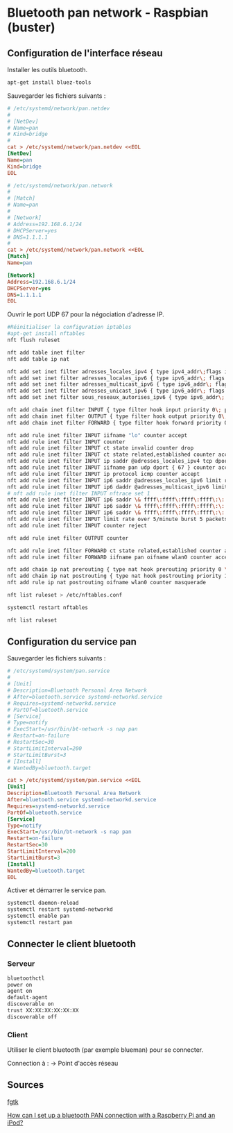 # Bluetooth pan network - Raspbian (buster)

## Configuration de l'interface réseau

Installer les outils bluetooth.

```bash
apt-get install bluez-tools
```

Sauvegarder les fichiers suivants :

```ini
# /etc/systemd/network/pan.netdev
#
# [NetDev]
# Name=pan
# Kind=bridge
#
cat > /etc/systemd/network/pan.netdev <<EOL
[NetDev]
Name=pan
Kind=bridge
EOL
```

```ini
# /etc/systemd/network/pan.network
#
# [Match]
# Name=pan
#
# [Network]
# Address=192.168.6.1/24 
# DHCPServer=yes
# DNS=1.1.1.1
#
cat > /etc/systemd/network/pan.network <<EOL
[Match]
Name=pan

[Network]
Address=192.168.6.1/24 
DHCPServer=yes
DNS=1.1.1.1
EOL
```

Ouvrir le port UDP 67 pour la négociation d'adresse IP.

```bash
#Réinitialiser la configuration iptables
#apt-get install nftables
nft flush ruleset

nft add table inet filter
nft add table ip nat

nft add set inet filter adresses_locales_ipv4 { type ipv4_addr\;flags interval\; elements={10.0.0.0/8, 169.254.0.0/16, 172.16.0.0/12, 192.168.0.0/16} \; }
nft add set inet filter adresses_locales_ipv6 { type ipv6_addr\; flags interval\; elements={fe80::/10 } \; }
nft add set inet filter adresses_multicast_ipv6 { type ipv6_addr\; flags interval\; elements={ ff00::/8 } \; }
nft add set inet filter adresses_unicast_ipv6 { type ipv6_addr\; flags interval\; elements={2000::/3} \; }
nft add	set inet filter sous_reseaux_autorises_ipv6 { type ipv6_addr\; flags dynamic, timeout\; timeout 5m\;}

nft add chain inet filter INPUT { type filter hook input priority 0\; policy drop\; }
nft add chain inet filter OUTPUT { type filter hook output priority 0\; policy accept\; }
nft add chain inet filter FORWARD { type filter hook forward priority 0\; policy drop\; }

nft add rule inet filter INPUT iifname "lo" counter accept
nft add rule inet filter INPUT counter
nft add rule inet filter INPUT ct state invalid counter drop
nft add rule inet filter INPUT ct state related,established counter accept
nft add rule inet filter INPUT ip saddr @adresses_locales_ipv4 tcp dport 22 counter limit rate 1/minute accept
nft add rule inet filter INPUT iifname pan udp dport { 67 } counter accept
nft add rule inet filter INPUT ip protocol icmp counter accept
nft add rule inet filter INPUT ip6 saddr @adresses_locales_ipv6 limit rate 5/minute ip6 nexthdr icmpv6 counter accept
nft add rule inet filter INPUT ip6 daddr @adresses_multicast_ipv6 limit rate 5/minute icmpv6 type { nd-neighbor-solicit, nd-router-advert, nd-neighbor-advert } accept
# nft add rule inet filter INPUT nftrace set 1
nft add rule inet filter INPUT ip6 saddr \& ffff\:ffff\:ffff\:ffff\:\: != @sous_reseaux_autorises_ipv6 ip6 daddr @adresses_unicast_ipv6 limit rate 1/minute add @sous_reseaux_autorises_ipv6 { ip6 daddr \& ffff\:ffff\:ffff\:ffff\:\:} counter
nft add rule inet filter INPUT ip6 saddr \& ffff\:ffff\:ffff\:ffff\:\: @sous_reseaux_autorises_ipv6 ip6 nexthdr ipv6-icmp limit rate 5/minute counter accept
nft add rule inet filter INPUT ip6 saddr \& ffff\:ffff\:ffff\:ffff\:\: @sous_reseaux_autorises_ipv6 tcp dport 22 limit rate 1/minute counter accept
nft add rule inet filter INPUT limit rate over 5/minute burst 5 packets counter log prefix \"inettables paquet rejeté: \" level debug
nft add rule inet filter INPUT counter reject

nft add rule inet filter OUTPUT counter

nft add rule inet filter FORWARD ct state related,established counter accept
nft add rule inet filter FORWARD iifname pan oifname wlan0 counter accept

nft add chain ip nat prerouting { type nat hook prerouting priority 0 \; }
nft add chain ip nat postrouting { type nat hook postrouting priority 100 \; }
nft add rule ip nat postrouting oifname wlan0 counter masquerade

nft list ruleset > /etc/nftables.conf

systemctl restart nftables

nft list ruleset
```

## Configuration du service pan

Sauvegarder les fichiers suivants :

```ini
# /etc/systemd/system/pan.service
#
# [Unit]
# Description=Bluetooth Personal Area Network
# After=bluetooth.service systemd-networkd.service
# Requires=systemd-networkd.service
# PartOf=bluetooth.service
# [Service]
# Type=notify
# ExecStart=/usr/bin/bt-network -s nap pan
# Restart=on-failure
# RestartSec=30
# StartLimitInterval=200
# StartLimitBurst=3
# [Install]
# WantedBy=bluetooth.target

cat > /etc/systemd/system/pan.service <<EOL
[Unit]
Description=Bluetooth Personal Area Network
After=bluetooth.service systemd-networkd.service
Requires=systemd-networkd.service
PartOf=bluetooth.service
[Service]
Type=notify
ExecStart=/usr/bin/bt-network -s nap pan
Restart=on-failure
RestartSec=30
StartLimitInterval=200
StartLimitBurst=3
[Install]
WantedBy=bluetooth.target
EOL
```

Activer et démarrer le service pan.

```bash
systemctl daemon-reload
systemctl restart systemd-networkd
systemctl enable pan
systemctl restart pan
```

## Connecter le client bluetooth

### Serveur

```bash
bluetoothctl
power on 
agent on 
default-agent
discoverable on 
trust XX:XX:XX:XX:XX:XX
discoverable off
```

### Client

Utiliser le client bluetooth (par exemple blueman) pour se connecter.

Connection à : &#8594; Point d'accès réseau

## Sources

[fgtk](https://github.com/mk-fg/fgtk/blob/master/bt-pan)

[How can I set up a bluetooth PAN connection with a Raspberry Pi and an iPod?](https://raspberrypi.stackexchange.com/questions/29504/how-can-i-set-up-a-bluetooth-pan-connection-with-a-raspberry-pi-and-an-ipod)
